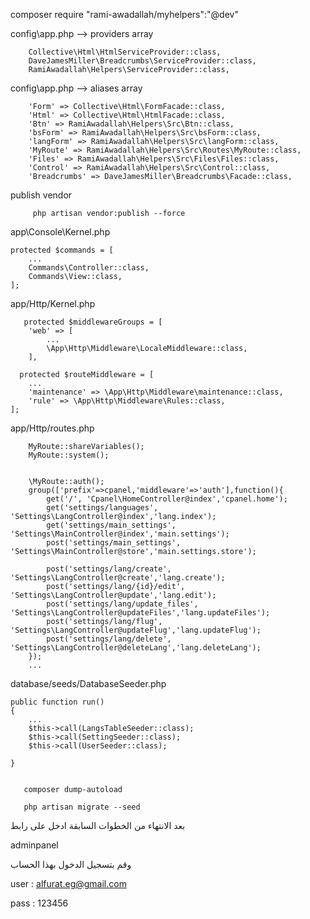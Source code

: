 composer require "rami-awadallah/myhelpers":"@dev"
   
   config\app.php  --> providers array

        Collective\Html\HtmlServiceProvider::class,
        DaveJamesMiller\Breadcrumbs\ServiceProvider::class,
        RamiAwadallah\Helpers\ServiceProvider::class,


  config\app.php  --> aliases array
  
        'Form' => Collective\Html\FormFacade::class,
        'Html' => Collective\Html\HtmlFacade::class,
        'Btn' => RamiAwadallah\Helpers\Src\Btn::class,
        'bsForm' => RamiAwadallah\Helpers\Src\bsForm::class,
        'langForm' => RamiAwadallah\Helpers\Src\langForm::class,
        'MyRoute' => RamiAwadallah\Helpers\Src\Routes\MyRoute::class,
        'Files' => RamiAwadallah\Helpers\Src\Files\Files::class,
        'Control' => RamiAwadallah\Helpers\Src\Control::class,
        'Breadcrumbs' => DaveJamesMiller\Breadcrumbs\Facade::class,

 publish vendor 
 
         php artisan vendor:publish --force


   app\Console\Kernel.php

    protected $commands = [
        ...
        Commands\Controller::class,
        Commands\View::class,    
    ];

    
 app/Http/Kernel.php


       protected $middlewareGroups = [
        'web' => [
            ...
            \App\Http\Middleware\LocaleMiddleware::class,
        ],

      protected $routeMiddleware = [
        ...
        'maintenance' => \App\Http\Middleware\maintenance::class,
        'rule' => \App\Http\Middleware\Rules::class,
    ];

   app/Http/routes.php


        MyRoute::shareVariables();
        MyRoute::system();
        
        
      	\MyRoute::auth();
      	group(['prefix'=>cpanel,'middleware'=>'auth'],function(){
      		get('/', 'Cpanel\HomeController@index','cpanel.home');
      		get('settings/languages', 'Settings\LangController@index','lang.index');
      		get('settings/main_settings', 'Settings\MainController@index','main.settings');
      		post('settings/main_settings', 'Settings\MainController@store','main.settings.store');
      
      		post('settings/lang/create', 'Settings\LangController@create','lang.create');
      		post('settings/lang/{id}/edit', 'Settings\LangController@update','lang.edit');
      		post('settings/lang/update_files', 'Settings\LangController@updateFiles','lang.updateFiles');
      		post('settings/lang/flug', 'Settings\LangController@updateFlug','lang.updateFlug');
      		post('settings/lang/delete', 'Settings\LangController@deleteLang','lang.deleteLang');
      	});
        ...

   database/seeds/DatabaseSeeder.php

    public function run()
    {
        ...
        $this->call(LangsTableSeeder::class);
        $this->call(SettingSeeder::class);
        $this->call(UserSeeder::class);
        
    }

    
       composer dump-autoload
 
       php artisan migrate --seed

بعد الانتهاء من الخطوات السابقة ادخل على رابط 

  adminpanel 
  
وقم بتسجيل الدخول  بهذا الحساب

  user : alfurat.eg@gmail.com

  pass : 123456
